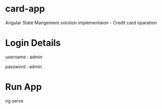 # card-app
Angular State Mangement solution implementaion - Credit card oparation 

# Login Details
username : admin

password : admin

# Run App
ng serve
